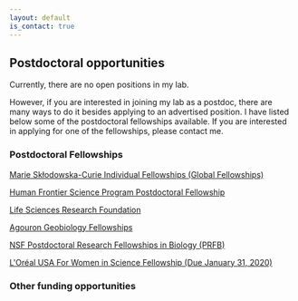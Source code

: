 ```yaml
---
layout: default
is_contact: true
---
```


## Postdoctoral opportunities

Currently, there are no open positions in my lab.

However, if you are interested in joining my lab as a postdoc, there are many ways to do it besides applying to an advertised position. I have listed below some of the postdoctoral fellowships available. If you are interested in applying for one of the fellowships, please contact me.

### Postdoctoral Fellowships

[Marie Skłodowska-Curie Individual Fellowships (Global Fellowships)](https://ec.europa.eu/research/mariecurieactions/actions/individual-fellowships_en)

[Human Frontier Science Program Postdoctoral Fellowship](https://www.hfsp.org/funding/hfsp-funding/postdoctoral-fellowships)

[Life Sciences Research Foundation](http://www.lsrf.org/)

[Agouron Geobiology Fellowships](https://agi.org/geobiology/fellowships/)

[NSF Postdoctoral Research Fellowships in Biology  (PRFB)](https://www.nsf.gov/funding/pgm_summ.jsp?pims_id=503622)

[L'Oréal USA For Women in Science Fellowship (Due January 31, 2020)](https://lorealfwis.aaas.org/login/indexA.cfm)

### Other funding opportunities
